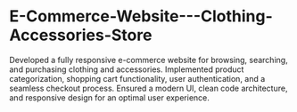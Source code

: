 # E-Commerce-Website---Clothing-Accessories-Store
Developed a fully responsive e-commerce website for browsing, searching, and purchasing clothing and accessories. Implemented product categorization, shopping cart functionality, user authentication, and a seamless checkout process. Ensured a modern UI, clean code architecture, and responsive design for an optimal user experience.
